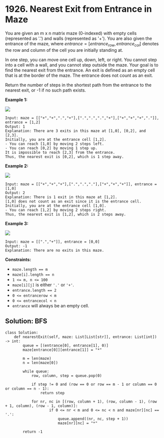 # 1926. Nearest Exit from Entrance in Maze

You are given an m x n matrix maze (0-indexed) with empty cells (represented as '.') and walls (represented as '+'). You are also given the entrance of the maze, where $entrance = [entrance_{row}, entrance_{col}]$ denotes the row and column of the cell you are initially standing at.

In one step, you can move one cell up, down, left, or right. You cannot step into a cell with a wall, and you cannot step outside the maze. Your goal is to find the nearest exit from the entrance. An exit is defined as an empty cell that is at the border of the maze. The entrance does not count as an exit.

Return the number of steps in the shortest path from the entrance to the nearest exit, or -1 if no such path exists.


**Example 1:**

![](https://assets.leetcode.com/uploads/2021/06/04/nearest1-grid.jpg)

```
Input: maze = [["+","+",".","+"],[".",".",".","+"],["+","+","+","."]], entrance = [1,2]
Output: 1
Explanation: There are 3 exits in this maze at [1,0], [0,2], and [2,3].
Initially, you are at the entrance cell [1,2].
- You can reach [1,0] by moving 2 steps left.
- You can reach [0,2] by moving 1 step up.
It is impossible to reach [2,3] from the entrance.
Thus, the nearest exit is [0,2], which is 1 step away.
```

**Example 2:**

![](https://assets.leetcode.com/uploads/2021/06/04/nearesr2-grid.jpg)

```
Input: maze = [["+","+","+"],[".",".","."],["+","+","+"]], entrance = [1,0]
Output: 2
Explanation: There is 1 exit in this maze at [1,2].
[1,0] does not count as an exit since it is the entrance cell.
Initially, you are at the entrance cell [1,0].
- You can reach [1,2] by moving 2 steps right.
Thus, the nearest exit is [1,2], which is 2 steps away.
```

**Example 3:**

![](https://assets.leetcode.com/uploads/2021/06/04/nearesr3-grid.jpg)
```
Input: maze = [[".","+"]], entrance = [0,0]
Output: -1
Explanation: There are no exits in this maze.
```

**Constraints:**

- `maze.length == m`
- `maze[i].length == n`
- `1 <= m, n <= 100`
- `maze[i][j]` is either `'.'` or `'+'`.
- `entrance.length == 2`
- `0 <= entrancerow < m`
- `0 <= entrancecol < n`
- `entrance` will always be an empty cell.


## Solution: BFS

```python3
class Solution:
    def nearestExit(self, maze: List[List[str]], entrance: List[int]) -> int:
        queue = [(entrance[0], entrance[1], 0)]
        maze[entrance[0]][entrance[1]] = "*"

        m = len(maze)
        n = len(maze[0])

        while queue:
            row, column, step = queue.pop(0)

            if step != 0 and (row == 0 or row == m - 1 or column == 0 or column == n - 1):
                return step

            for nr, nc in [(row, column + 1), (row, column - 1), (row + 1, column), (row - 1, column)]:
                    if 0 <= nr < m and 0 <= nc < n and maze[nr][nc] == '.':
                        queue.append((nr, nc, step + 1))
                        maze[nr][nc] = "*"
        
        return -1
```
